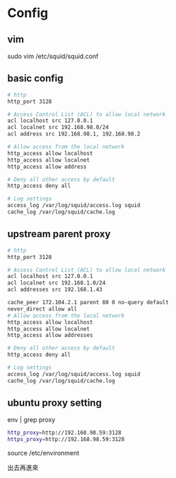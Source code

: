 # Config

## vim

sudo vim /etc/squid/squid.conf

## basic config

```bash filename="/etc/squid/squid.conf"
# http
http_port 3128

# Access Control List (ACL) to allow local network
acl localhost src 127.0.0.1
acl localnet src 192.168.98.0/24
acl address src 192.168.98.1, 192.168.98.2

# Allow access from the local network
http_access allow localhost
http_access allow localnet
http_access allow address

# Deny all other access by default
http_access deny all

# Log settings
access_log /var/log/squid/access.log squid
cache_log /var/log/squid/cache.log
```

## upstream parent proxy

```bash filename="/etc/squid/squid.conf"
# http
http_port 3128

# Access Control List (ACL) to allow local network
acl localhost src 127.0.0.1
acl localnet src 192.168.1.0/24
acl addresses src 192.168.1.43

cache_peer 172.104.2.1 parent 80 0 no-query default
never_direct allow all
# Allow access from the local network
http_access allow localhost
http_access allow localnet
http_access allow addresses

# Deny all other access by default
http_access deny all

# Log settings
access_log /var/log/squid/access.log squid
cache_log /var/log/squid/cache.log
```

## ubuntu proxy setting

env | grep proxy

```bash filename="/etc/environment"
http_proxy=http://192.168.98.59:3128
https_proxy=http://192.168.98.59:3128
```

source /etc/environment

出去再進來
